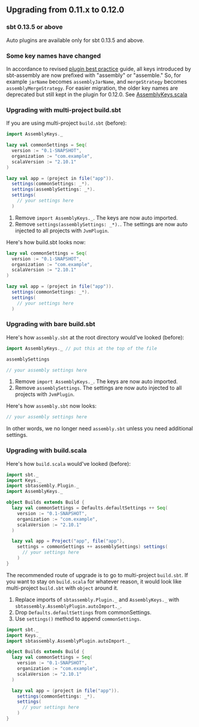   [pbp]: http://www.scala-sbt.org/0.13/docs/Plugins-Best-Practices.html
  [1]: https://github.com/sbt/sbt-assembly/blob/0.12.0/src/main/scala/sbtassembly/AssemblyKeys.scala

Upgrading from 0.11.x to 0.12.0
-------------------------------

### sbt 0.13.5 or above

Auto plugins are available only for sbt 0.13.5 and above.

### Some key names have changed

In accordance to revised [plugin best practice][pbp] guide, all keys introduced by sbt-assembly are now prefixed with "assembly" or "assemble."
So, for example `jarName` becomes `assemblyJarName`, and `mergeStrategy` becomes `assemblyMergeStrategy`. For easier migration, the older key names are deprecated but still kept in the plugin for 0.12.0. See [AssemblyKeys.scala][1]

### Upgrading with multi-project build.sbt

If you are using multi-project `build.sbt` (before):

```scala
import AssemblyKeys._

lazy val commonSettings = Seq(
  version := "0.1-SNAPSHOT",
  organization := "com.example",
  scalaVersion := "2.10.1"
)

lazy val app = (project in file("app")).
  settings(commonSettings: _*).
  settings(assemblySettings: _*).
  settings(
    // your settings here
  )
```

1. Remove `import AssemblyKeys._`. The keys are now auto imported.
2. Remove `settings(assemblySettings: _*).`. The settings are now auto injected to all projects with `JvmPlugin`.

Here's how build.sbt looks now:

```scala
lazy val commonSettings = Seq(
  version := "0.1-SNAPSHOT",
  organization := "com.example",
  scalaVersion := "2.10.1"
)

lazy val app = (project in file("app")).
  settings(commonSettings: _*).
  settings(
    // your settings here
  )
```

### Upgrading with bare build.sbt

Here's how `assembly.sbt` at the root directory would've looked (before):

```scala
import AssemblyKeys._ // put this at the top of the file

assemblySettings

// your assembly settings here
```

1. Remove `import AssemblyKeys._`. The keys are now auto imported.
2. Remove `assemblySettings`. The settings are now auto injected to all projects with `JvmPlugin`.

Here's how `assembly.sbt` now looks:

```scala
// your assembly settings here
```

In other words, we no longer need `assembly.sbt` unless you need additional settings.

### Upgrading with build.scala

Here's how `build.scala` would've looked (before):

```scala
import sbt._
import Keys._
import sbtassembly.Plugin._
import AssemblyKeys._

object Builds extends Build {
  lazy val commonSettings = Defaults.defaultSettings ++ Seq(
    version := "0.1-SNAPSHOT",
    organization := "com.example",
    scalaVersion := "2.10.1"
  )

  lazy val app = Project("app", file("app"),
    settings = commonSettings ++ assemblySettings) settings(
      // your settings here
    )
}
```

The recommended route of upgrade is to go to multi-project `build.sbt`.
If you want to stay on `build.scala` for whatever reason, it would look like multi-project `build.sbt` with `object` around it.

1. Replace imports of `sbtassembly.Plugin._` and `AssemblyKeys._` with `sbtassembly.AssemblyPlugin.autoImport._`.
2. Drop `Defaults.defaultSettings` from commonSettings.
3. Use `settings()` method to append `commonSettings`.

```scala
import sbt._
import Keys._
import sbtassembly.AssemblyPlugin.autoImport._

object Builds extends Build {
  lazy val commonSettings = Seq(
    version := "0.1-SNAPSHOT",
    organization := "com.example",
    scalaVersion := "2.10.1"
  )

  lazy val app = (project in file("app")).
    settings(commonSettings: _*).
    settings(
      // your settings here
    )
}
```

